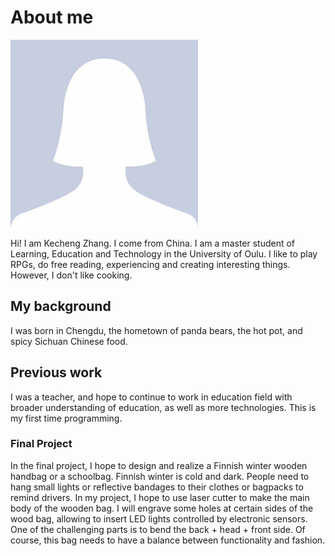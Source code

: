 # About me

![](../images/avatar-photo.jpg)

Hi! I am Kecheng Zhang. I come from China. I am a master student of Learning, Education and Technology in the University of Oulu. I like to play RPGs, do free reading, experiencing and creating interesting things. 
However, I don't like cooking.

## My background

I was born in Chengdu, the hometown of panda bears, the hot pot, and spicy Sichuan Chinese food. 

## Previous work

I was a teacher, and hope to continue to work in education field with broader understanding of education, as well as more technologies. This is my first time programming.

### Final Project

In the final project, I hope to design and realize a Finnish winter wooden handbag or a schoolbag. 
Finnish winter is cold and dark. People need to hang small lights or reflective bandages to their clothes or bagpacks to remind drivers.
In my project, I hope to use laser cutter to make the main body of the wooden bag. I will engrave some holes at certain sides of the wood bag, allowing to insert LED lights controlled by electronic sensors.
One of the challenging parts is to bend the back + head + front side. 
Of course, this bag needs to have a balance between functionality and fashion.


